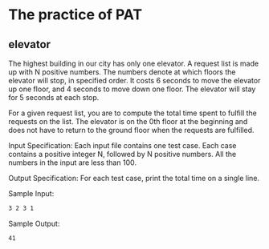 # The practice of PAT

## elevator
The highest building in our city has only one elevator. A request list is made up with N positive numbers. The numbers denote at which floors the elevator will stop, in specified order. It costs 6 seconds to move the elevator up one floor, and 4 seconds to move down one floor. The elevator will stay for 5 seconds at each stop.

For a given request list, you are to compute the total time spent to fulfill the requests on the list. The elevator is on the 0th floor at the beginning and does not have to return to the ground floor when the requests are fulfilled.

Input Specification:
Each input file contains one test case. Each case contains a positive integer N, followed by N positive numbers. All the numbers in the input are less than 100.

Output Specification:
For each test case, print the total time on a single line. 

Sample Input:
```bash
3 2 3 1
```
Sample Output:
```bash
41
```
